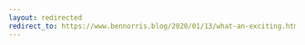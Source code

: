 ```yaml
---
layout: redirected
redirect_to: https://www.bennorris.blog/2020/01/13/what-an-exciting.html
---
```

